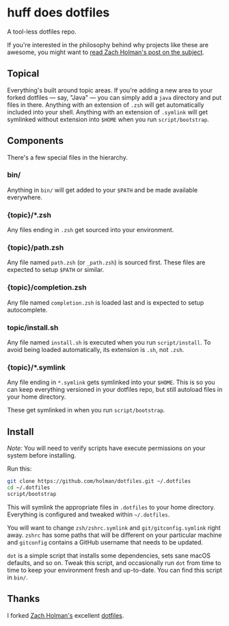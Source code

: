 # huff does dotfiles
A tool-less dotfiles repo.

If you're interested in the philosophy behind why projects like these are
awesome, you might want to [read Zach Holman's post on the
subject](http://zachholman.com/2010/08/dotfiles-are-meant-to-be-forked/).

## Topical

Everything's built around topic areas. If you're adding a new area to your
forked dotfiles — say, "Java" — you can simply add a `java` directory and put
files in there. Anything with an extension of `.zsh` will get automatically
included into your shell. Anything with an extension of `.symlink` will get
symlinked without extension into `$HOME` when you run `script/bootstrap`.

## Components

There's a few special files in the hierarchy.

### **bin/**
Anything in `bin/` will get added to your `$PATH` and be made available everywhere.

### **{topic}/\*.zsh**
Any files ending in `.zsh` get sourced into your environment.

### **{topic}/path.zsh**
Any file named `path.zsh` (or `_path.zsh`) is sourced first. These files are expected
to setup `$PATH` or similar.

### **{topic}/completion.zsh**
Any file named `completion.zsh` is loaded last and is expected to setup autocomplete.

### **topic/install.sh**
Any file named `install.sh` is executed when you run `script/install`. To avoid being loaded automatically,
its extension is `.sh`, not `.zsh`.

### **{topic}/\*.symlink**
Any file ending in `*.symlink` gets symlinked into your `$HOME`. This is so you can keep everything versioned in your
dotfiles repo, but still autoload files in your home directory.

These get symlinked in when you run `script/bootstrap`.

## Install

*Note:* You will need to verify scripts have execute permissions on your system before installing.

Run this:

```sh
git clone https://github.com/holman/dotfiles.git ~/.dotfiles
cd ~/.dotfiles
script/bootstrap
```

This will symlink the appropriate files in `.dotfiles` to your home directory.
Everything is configured and tweaked within `~/.dotfiles`.

You will want to change `zsh/zshrc.symlink` and `git/gitconfig.symlink` right away. `zshrc` 
has some paths that will be different on your particular machine and `gitconfig` contains 
a GitHub username that needs to be updated.

`dot` is a simple script that installs some dependencies, sets sane macOS
defaults, and so on. Tweak this script, and occasionally run `dot` from
time to time to keep your environment fresh and up-to-date. You can find
this script in `bin/`.

## Thanks
I forked [Zach Holman's](https://github.com/holman) excellent [dotfiles](https://github.com/holman/dotfiles).

